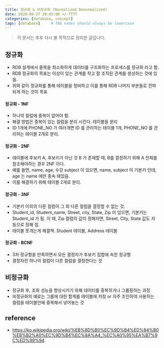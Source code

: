 ```yaml
---
title: 정규화 & 비정규화 (Normalized Denormalized)
date: 2020-06-27 20:45:00 +/-TTTT
categories: [database, concept]
tags: [database]     # TAG names should always be lowercase
---
```


> 이 문서는 추후 다시 볼 목적으로 정리한 글입니다.  

## 정규화
- RDB 설계에서 중복을 최소화하게 데이터를 구조화하는 프로세스를 정규화 라고 함.
- RDB 정규화의 목표는 이상이 있는 관계를 작고 잘 조직된 관계를 생성하는 것에 있음.
- 위와 같이 정규화를 통해 테이블을 정비하고 이를 통해 RDB 나머지 부분들로 전파되게 하는 것이 목표

#### 정규화 - 1NF
- 하나의 컬럼에 중복이 없어야 함.
- 해결 방법은 중복이 있는 컬럼을 분리 시킨다. 테이블을 분리
- ID 1개에 PHONE_NO 가 여러개면 ID 를 관리하는 테이블 1개, PHONE_NO 를 관리하는 테이블 2개로 분리.

#### 정규화 - 2NF
- 테이블에 후보키 A, 후보키가 아닌 것 B 가 존재할 때, B를 결정하기 위해 A 전체를 참조해야하는 경우 2NF 이다. 
- 예를 들면, name, age, 수강 subject 이 있으면, name, subject 이 기본키 인데, age 는 name 에만 종속 돼있음.
- 이를 해결하기 위해 테이블 2개로 분리.

#### 정규화 - 3NF
- 기본키 이외의 다른 컬럼이 그 외 다른 컬럼을 결정할 수 없는 것.
- Student_id, Student_name, Street, city, State, Zip 이 있으면, 기본키는 Student_id 가 됨. 이 때, Zip 컬럼의 값이 정해지면, Street, City, State 값도 자동으로 정해 짐.
- 테이블 쪼개는게 해결책. Student 테이블, Address 테이블

#### 정규화 - BCNF
- 3차 정규형을 만족하면서 모든 결정자가 후보키 집합에 속한 정규형
- 결정자란 하나의 컬럼이 다른 컬럼을 결정한다는 것


## 비정규화
- 정규화 후, 조회 성능을 향상시키기 위해 데이터를 중복하거나 그룹핑하는 과정
- 비정규화의 예로는 그룹에 대한 합계를 테이블에 저장 or 자주 조인하여 사용하는 컬럼을 테이블안에 중복해서 넣어놓는 것

## reference
- https://ko.wikipedia.org/wiki/%EB%8D%B0%EC%9D%B4%ED%84%B0%EB%B2%A0%EC%9D%B4%EC%8A%A4_%EC%A0%95%EA%B7%9C%ED%99%94